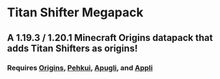 # Titan Shifter Megapack
## A 1.19.3 / 1.20.1 Minecraft Origins datapack that adds Titan Shifters as origins!
### Requires [Origins](https://modrinth.com/mod/origins?hl=en-US), [Pehkui](https://modrinth.com/mod/pehkui), [Apugli](https://modrinth.com/mod/apugli), and [Appli](https://github.com/ThePhantomPig791/Appli)
